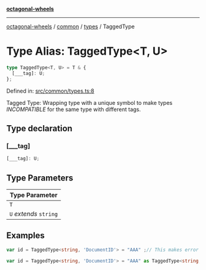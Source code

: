 [**octagonal-wheels**](../../../README.md)

***

[octagonal-wheels](../../../modules.md) / [common](../../README.md) / [types](../README.md) / TaggedType

# Type Alias: TaggedType\<T, U\>

```ts
type TaggedType<T, U> = T & {
  [___tag]: U;
};
```

Defined in: [src/common/types.ts:8](https://github.com/vrtmrz/octagonal-wheels/blob/main/src/common/types.ts#L8)

Tagged Type: Wrapping type with a unique symbol to make types *INCOMPATIBLE* for the same type with different tags.

## Type declaration

### \[\_\_\_tag\]

```ts
[___tag]: U;
```

## Type Parameters

| Type Parameter |
| ------ |
| `T` |
| `U` *extends* `string` |

## Examples

```ts
var id = TaggedType<string, 'DocumentID'> = "AAA" ;// This makes error
```

```ts
var id = TaggedType<string, 'DocumentID'> = "AAA" as TaggedType<string,"FileName"> ;// Also makes error
```
